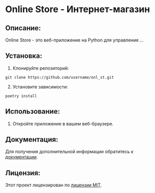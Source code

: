 # Online Store - Интернет-магазин

## Описание:

Online Store - это веб-приложение на Python для управления ...

## Установка:

1. Клонируйте репозиторий:
```
git clone https://github.com/username/onl_st.git
```
2. Установите зависимости:
```
poetry install
```
## Использование:

1. Откройте приложение в вашем веб-браузере.


## Документация:

Для получения дополнительной информации обратитесь к [документации](docs/README.md).

## Лицензия:

Этот проект лицензирован по [лицензии MIT](LICENSE).
